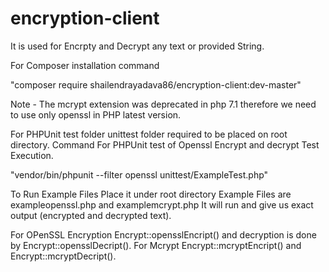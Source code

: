 # encryption-client
It is used for Encrpty and Decrypt any text or provided String.

For Composer installation command 

"composer require shailendrayadava86/encryption-client:dev-master"

Note - The mcrypt extension was deprecated in php 7.1 therefore we need to use only openssl in PHP latest version.


For PHPUnit test folder unittest folder required to  be placed on root directory.
Command For PHPUnit test of Openssl Encrypt and decrypt Test Execution.

"vendor/bin/phpunit --filter openssl unittest/ExampleTest.php"

To Run Example Files
Place it under root directory
Example Files are exampleopenssl.php and examplemcrypt.php 
It will run and give us exact output (encrypted and decrypted text).

For OPenSSL Encryption Encrypt::opensslEncript() and decryption is done by Encrypt::opensslDecript().
For Mcrypt Encrypt::mcryptEncript() and Encrypt::mcryptDecript().
